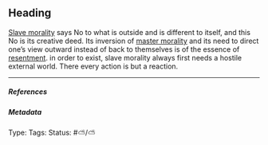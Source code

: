 ## Heading

[Slave morality](Slave%20Morality.md) says No to what is outside and is different to itself, and this No is its creative deed. Its inversion of [master morality](Master%20morality.md) and its need to direct one’s view outward instead of back to themselves is of the essence of [resentment](Resentment.md). in order to exist, slave morality always first needs a hostile external world. There every action is but a reaction.

---

##### References

##### Metadata

Type: 
Tags:
Status: #⛅️/⛅️
